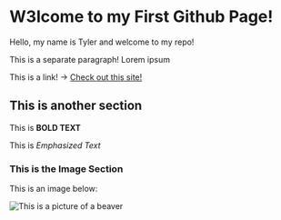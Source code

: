 # W3lcome to my First Github Page!

Hello, my name is Tyler and welcome to my repo! 

This is a separate paragraph! Lorem ipsum

This is a link! -> [Check out this site!](https://bongo.cat/)

## This is another section

This is **BOLD TEXT**

This is *Emphasized Text* 

### This is the Image Section

This is an image below: 

![This is a picture of a beaver](https://c.files.bbci.co.uk/7471/production/_128490892_beaver_getty.jpg)
